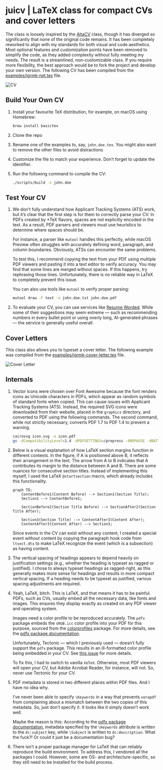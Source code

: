 # juicv | LaTeX class for compact CVs and cover letters

The class is loosely inspired by the [AltaCV](https://github.com/liantze/AltaCV) class, though it has
diverged so significantly that none of the original code remains.
It has been completely reworked to align with my standards for both
visual and code aesthetics. Most optional features and customization
points have been removed to simplify the code, as they added complexity
without fully meeting my needs. The result is a streamlined,
non-customizable class. If you require more flexibility, the best
approach would be to fork the project and develop your own version.
The following CV has been compiled from the [examples/igrmk-net.tex](examples/igrmk-net.tex) file.

![CV](https://github.com/igrmk/juicv/releases/latest/download/example-igrmk-net.png)

## Build Your Own CV

1. Install your favourite TeX distribution, for example, on macOS using Homebrew:

   ~~~bash
   brew install basictex
   ~~~

2. Clone the repo

3. Rename one of the examples to, say, `john.doe.tex`.
   You might also want to remove the other files to avoid distractions

4. Customize the file to match your experience.
   Don’t forget to update the identifier.

5. Run the following command to compile the CV:

   ~~~bash
   ./scripts/build -s john.doe
   ~~~

## Test Your CV

1. We don't fully understand how Applicant Tracking Systems (ATS) work, but
   it’s clear that the first step is for them to correctly parse your CV.
   In PDFs created by \*TeX flavors, spaces are not explicitly encoded in the
   text. As a result, PDF parsers and viewers must use heuristics to determine
   where spaces should be.

   For instance, a parser like `mutool` handles this perfectly, while macOS
   Preview often struggles with accurately defining word, paragraph, and
   column boundaries. Obviously, ATSs can encounter the same problems.

   To test this, I recommend copying the text from your PDF using multiple
   PDF viewers and pasting it into a text editor to verify accuracy. You may
   find that some lines are merged without spaces. If this happens, try
   rephrasing those lines. Unfortunately, there is no reliable way in LaTeX
   to completely prevent this issue.

   You can also use tools like `mutool` to verify proper parsing:

   ~~~bash
   mutool draw -F text -o john.doe.txt john.doe.pdf
   ~~~

2. To evaluate your CV, you can use services like [Resume Worded](https://resumeworded.com/).
   While some of their suggestions may seem extreme — such as recommending numbers
   in every bullet point or using overly long, AI-generated phrases — the service
   is generally useful overall.

## Cover Letters

This class also allows you to typeset a cover letter.
The following example was compiled from the
[examples/igrmk-cover-letter.tex](examples/igrmk-cover-letter.tex) file.

![Cover Letter](https://github.com/igrmk/juicv/releases/latest/download/example-igrmk-cover-letter.png)

## Internals

1. Vector icons were chosen over Font Awesome
   because the font renders icons as Unicode characters in PDFs,
   which appear as random symbols of standard fonts when copied.
   This can cause issues with Applicant Tracking Systems (ATS).
   Instead, the required SVG icons were downloaded from their website,
   placed in the `graphics` directory, and converted to PDF using the following commands.
   The second command, while not strictly necessary,
   converts PDF 1.7 to PDF 1.4 to prevent a warning.

   ~~~bash
   cairosvg icon.svg -o icon.pdf
   gs -dCompatibilityLevel=1.4 -dPDFSETTINGS=/prepress -dNOPAUSE -dBATCH -sDEVICE=pdfwrite -sOutputFile=icon-compat.pdf icon.pdf
   ~~~

2. Below is a visual explanation of how LaTeX section margins function in different contexts.
   In the figure, if A is positioned above B, it reflects their arrangement in the text.
   The arrow from A to B indicates that A contributes its margin to the distance between A and B.
   There are some nuances for consecutive section titles.
   Instead of implementing this myself,
   I used the LaTeX `@startsection` macro, which already includes this functionality.

   ~~~mermaid
   graph TD;
       ContentBefore1(Content Before) --> Section1(Section Title);
       Section1 --> ContentBefore1;

       SectionBefore2(Section Title Before) --> SectionAfter2(Section Title After);

       Section3(Section Title) --> ContentAfter3(Content After);
       ContentAfter3(Content After) --> Section3;
   ~~~

   Since events in the CV can exist without any content,
   I created a special event without content by copying the paragraph hook code from `ltsect.dtx`
   to make LaTeX recognize the event (which is a subsection) as having content.

3. The vertical spacing of headings appears
   to depend heavily on justification settings
   (e.g., whether the heading is typeset as ragged or justified).
   I chose to always typeset headings as ragged-right,
   as this generally makes more sense for headings
   and results in more compact vertical spacing.
   If a heading needs to be typeset as justified,
   various spacing adjustments are required.

4. Yeah, LaTeX, bitch. This is LaTeX, and that means it has to be painful.
   PDFs, such as CVs, usually embed all the necessary data, like fonts and images.
   This ensures they display exactly as created on any PDF viewer and operating system.

   Images need a color profile to be reproduced accurately.
   The `pdfx` package embeds the `sRGB.icc` color profile into your PDF for this purpose,
   sourced from the [colorprofiles](https://ctan.org/pkg/colorprofiles) package.
   For more details, see the [pdfx package documentation](https://mirrors.ctan.org/macros/latex/contrib/pdfx/pdfx.pdf).

   Unfortunately, Tectonic — which I previously used — doesn’t fully support the
   `pdfx` package. This results in an ill-formatted color profile being embedded in
   your CV. See [this issue](https://github.com/tectonic-typesetting/tectonic/issues/838)
   for more details.

   To fix this, I had to switch to vanilla `XeTeX`. Otherwise, most PDF viewers
   will open your CV, but Adobe Acrobat Reader, for instance, will not.
   So, never use Tectonic for your CV.

5. PDF metadata is stored in two different places within PDF files. And I have no idea why.

   I’ve never been able to specify `\Keywords` in a way that prevents
   `verapdf` from complaining about a mismatch between the two copies of this metadata.
   So, just don’t specify it. It looks like it simply doesn’t work well.

   Maybe the reason is this:
   According to the [pdfx package documentation](https://mirrors.ctan.org/macros/latex/contrib/pdfx/pdfx.pdf),
   metadata specified by the `\Keywords` attribute is written to the `dc:subject` key,
   while `\Subject` is written to `dc:description`.
   What the fuck?! Or could it just be a documentation bug?

6. There isn’t a proper package manager for LaTeX
   that can reliably reproduce the build environment.
   To address this, I vendored all the packages I could.
   However, some are OS- and architecture-specific,
   so they still need to be installed for the build process.

